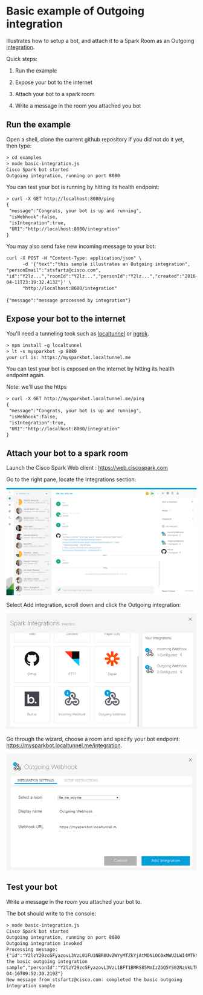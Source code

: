 # Basic example of Outgoing integration

Illustrates how to setup a bot, and attach it to a Spark Room as an Outgoing [integration](https://developer.ciscospark.com/integrations.html).

Quick steps:

1. Run the example

2. Expose your bot to the internet

3. Attach your bot to a spark room

4. Write a message in the room you attached you bot


## Run the example

Open a shell, clone the current github repository if you did not do it yet, then type:

```
> cd examples
> node basic-integration.js
Cisco Spark bot started
Outgoing integration, running on port 8080
```

You can test your bot is running by hitting its health endpoint:

```
> curl -X GET http://localhost:8080/ping
{
 "message":"Congrats, your bot is up and running",
 "isWebhook":false,
 "isIntegration":true,
 "URI":"http://localhost:8080/integration"
}
```

You may also send fake new incoming message to your bot:

```
curl -X POST -H "Content-Type: application/json" \
      -d '{"text":"this sample illustrates an Outgoing integration", "personEmail":"stsfartz@cisco.com", "id":"Y2lz...","roomId":"Y2lz...","personId":"Y2lz...","created":"2016-04-11T23:19:32.413Z"}' \
      "http://localhost:8080/integration"

{"message":"message processed by integration"}
```


## Expose your bot to the internet

You'll need a tunneling took such as [localtunnel](http://localtunnel.me) or [ngrok](https://ngrok.com).

```
> npm install -g localtunnel
> lt -s mysparkbot -p 8080
your url is: https://mysparkbot.localtunnel.me
```

You can test your bot is exposed on the internet by hitting its health endpoint again.

Note: we'll use the https

```
> curl -X GET http://mysparkbot.localtunnel.me/ping
{
 "message":"Congrats, your bot is up and running",
 "isWebhook":false,
 "isIntegration":true,
 "URI":"http://localhost:8080/integration"
}
```




## Attach your bot to a spark room

Launch the Cisco Spark Web client : https://web.ciscospark.com

Go to the right pane, locate the Integrations section:

  ![](img/AddOutgoingIntegration-ViaWebClient-Step0.png)

Select Add integration, scroll down and click the Outgoing integration:

  ![](img/AddOutgoingIntegration-ViaWebClient-Step1.png)

Go through the wizard, choose a room and specify your bot endpoint: https://mysparkbot.localtunnel.me/integration.

  ![](img/AddOutgoingIntegration-ViaWebClient-Step3.png)


## Test your bot

Write a message in the room you attached your bot to.

The bot should write to the console:

```
> node basic-integration.js
Cisco Spark bot started
Outgoing integration, running on port 8080
Outgoing integration invoked
Processing message: {"id":"Y2lzY29zcGFyazovL3VzL01FU1NBR0UvZWYyMTZkYjAtMDNiOC0xMWU2LWI4MTktNzcwNzhmYWRlZTU4","roomId":"Y2lzY29zcGFyazovL3VzL1JPT00vMjQ4ZTQ3OTAtZWJjZi0xMWU1LTkyMjEtMTVmMTZiMmJlZjUx","text":"Completed the basic outgoing integration sample","personId":"Y2lzY29zcGFyazovL3VzL1BFT1BMRS85MmIzZGQ5YS02NzVkLTRhNDEtOGM0MS0yYWJkZjg5ZjQ0ZjQ","personEmail":"stsfartz@cisco.com","created":"2016-04-16T09:52:30.219Z"}
New message from stsfartz@cisco.com: completed the basic outgoing integration sample
```
